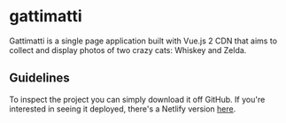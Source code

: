 # gattimatti
Gattimatti is a single page application built with Vue.js 2 CDN that aims to collect and display photos of two crazy cats: Whiskey and Zelda.

## Guidelines
To inspect the project you can simply download it off GitHub. If you're interested in seeing it deployed, there's a Netlify version [here](https://gattimatti.netlify.app).
